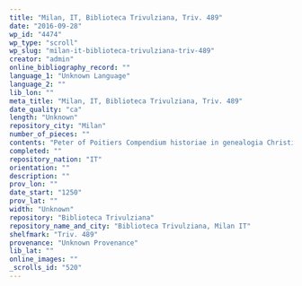 ```yaml
---
title: "Milan, IT, Biblioteca Trivulziana, Triv. 489"
date: "2016-09-28"
wp_id: "4474"
wp_type: "scroll"
wp_slug: "milan-it-biblioteca-trivulziana-triv-489"
creator: "admin"
online_bibliography_record: ""
language_1: "Unknown Language"
language_2: ""
lib_lon: ""
meta_title: "Milan, IT, Biblioteca Trivulziana, Triv. 489"
date_quality: "ca"
length: "Unknown"
repository_city: "Milan"
number_of_pieces: ""
contents: "Peter of Poitiers Compendium historiae in genealogia Christi."
completed: ""
repository_nation: "IT"
orientation: ""
description: ""
prov_lon: ""
date_start: "1250"
prov_lat: ""
width: "Unknown"
repository: "Biblioteca Trivulziana"
repository_name_and_city: "Biblioteca Trivulziana, Milan IT"
shelfmark: "Triv. 489"
provenance: "Unknown Provenance"
lib_lat: ""
online_images: ""
_scrolls_id: "520"
---
```



